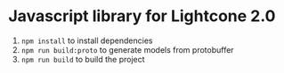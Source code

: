 # Javascript library for Lightcone 2.0

1. `npm install` to install dependencies
2. `npm run build:proto` to generate models from protobuffer
3. `npm run build` to build the project
